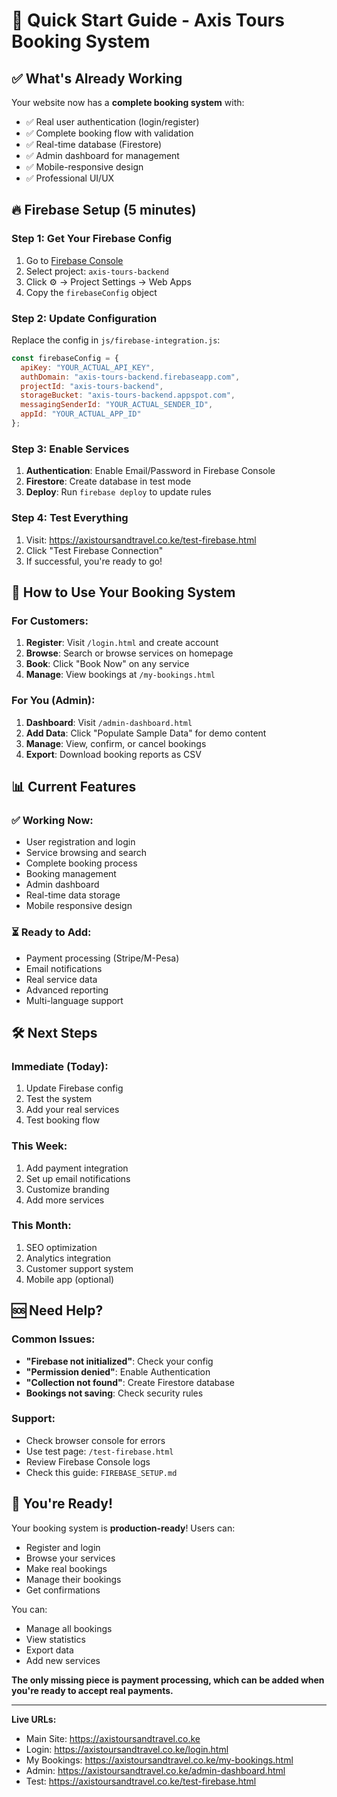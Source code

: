 # 🚀 Quick Start Guide - Axis Tours Booking System

## ✅ What's Already Working

Your website now has a **complete booking system** with:
- ✅ Real user authentication (login/register)
- ✅ Complete booking flow with validation
- ✅ Real-time database (Firestore)
- ✅ Admin dashboard for management
- ✅ Mobile-responsive design
- ✅ Professional UI/UX

## 🔥 Firebase Setup (5 minutes)

### Step 1: Get Your Firebase Config
1. Go to [Firebase Console](https://console.firebase.google.com)
2. Select project: `axis-tours-backend`
3. Click ⚙️ → Project Settings → Web Apps
4. Copy the `firebaseConfig` object

### Step 2: Update Configuration
Replace the config in `js/firebase-integration.js`:

```javascript
const firebaseConfig = {
  apiKey: "YOUR_ACTUAL_API_KEY",
  authDomain: "axis-tours-backend.firebaseapp.com", 
  projectId: "axis-tours-backend",
  storageBucket: "axis-tours-backend.appspot.com",
  messagingSenderId: "YOUR_ACTUAL_SENDER_ID",
  appId: "YOUR_ACTUAL_APP_ID"
};
```

### Step 3: Enable Services
1. **Authentication**: Enable Email/Password in Firebase Console
2. **Firestore**: Create database in test mode
3. **Deploy**: Run `firebase deploy` to update rules

### Step 4: Test Everything
1. Visit: https://axistoursandtravel.co.ke/test-firebase.html
2. Click "Test Firebase Connection"
3. If successful, you're ready to go!

## 🎯 How to Use Your Booking System

### For Customers:
1. **Register**: Visit `/login.html` and create account
2. **Browse**: Search or browse services on homepage
3. **Book**: Click "Book Now" on any service
4. **Manage**: View bookings at `/my-bookings.html`

### For You (Admin):
1. **Dashboard**: Visit `/admin-dashboard.html`
2. **Add Data**: Click "Populate Sample Data" for demo content
3. **Manage**: View, confirm, or cancel bookings
4. **Export**: Download booking reports as CSV

## 📊 Current Features

### ✅ Working Now:
- User registration and login
- Service browsing and search
- Complete booking process
- Booking management
- Admin dashboard
- Real-time data storage
- Mobile responsive design

### ⏳ Ready to Add:
- Payment processing (Stripe/M-Pesa)
- Email notifications
- Real service data
- Advanced reporting
- Multi-language support

## 🛠️ Next Steps

### Immediate (Today):
1. Update Firebase config
2. Test the system
3. Add your real services
4. Test booking flow

### This Week:
1. Add payment integration
2. Set up email notifications
3. Customize branding
4. Add more services

### This Month:
1. SEO optimization
2. Analytics integration
3. Customer support system
4. Mobile app (optional)

## 🆘 Need Help?

### Common Issues:
- **"Firebase not initialized"**: Check your config
- **"Permission denied"**: Enable Authentication
- **"Collection not found"**: Create Firestore database
- **Bookings not saving**: Check security rules

### Support:
- Check browser console for errors
- Use test page: `/test-firebase.html`
- Review Firebase Console logs
- Check this guide: `FIREBASE_SETUP.md`

## 🎉 You're Ready!

Your booking system is **production-ready**! Users can:
- Register and login
- Browse your services
- Make real bookings
- Manage their bookings
- Get confirmations

You can:
- Manage all bookings
- View statistics
- Export data
- Add new services

**The only missing piece is payment processing, which can be added when you're ready to accept real payments.**

---

**Live URLs:**
- Main Site: https://axistoursandtravel.co.ke
- Login: https://axistoursandtravel.co.ke/login.html
- My Bookings: https://axistoursandtravel.co.ke/my-bookings.html
- Admin: https://axistoursandtravel.co.ke/admin-dashboard.html
- Test: https://axistoursandtravel.co.ke/test-firebase.html
